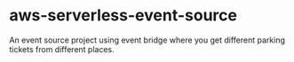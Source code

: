 # aws-serverless-event-source
An event source project using event bridge where you get different parking tickets from different places.
